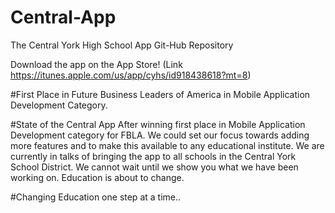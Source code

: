 # Central-App
The Central York High School App Git-Hub Repository

Download the app on the App Store! (Link https://itunes.apple.com/us/app/cyhs/id918438618?mt=8)

#First Place in Future Business Leaders of America in Mobile Application Development Category.

#State of the Central App
After winning first place in Mobile Application Development category for FBLA. We could set our focus towards adding more features and to make this available to any educational institute. We are currently in talks of bringing the app to all schools in the Central York School District. We cannot wait until we show you what we have been working on. Education is about to change. 

#Changing Education one step at a time..
